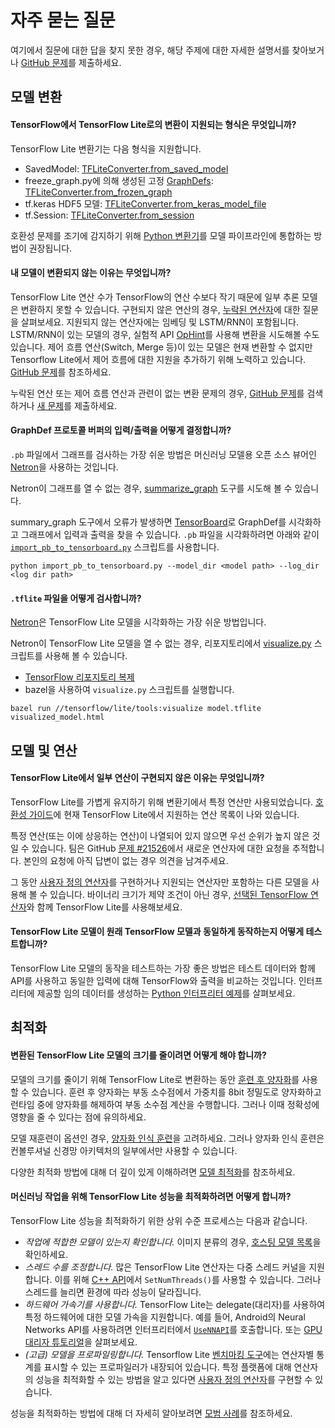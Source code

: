 # 자주 묻는 질문

여기에서 질문에 대한 답을 찾지 못한 경우, 해당 주제에 대한 자세한 설명서를 찾아보거나 [GitHub 문제](https://github.com/tensorflow/tensorflow/issues)를 제출하세요.

## 모델 변환

#### TensorFlow에서 TensorFlow Lite로의 변환이 지원되는 형식은 무엇입니까?

TensorFlow Lite 변환기는 다음 형식을 지원합니다.

- SavedModel: [TFLiteConverter.from_saved_model](../convert/python_api.md#exporting_a_savedmodel_)
- freeze_graph.py에 의해 생성된 고정 [GraphDefs](https://github.com/tensorflow/tensorflow/blob/master/tensorflow/python/tools/freeze_graph.py): [TFLiteConverter.from_frozen_graph](../convert/python_api.md#exporting_a_graphdef_from_file_)
- tf.keras HDF5 모델: [TFLiteConverter.from_keras_model_file](../convert/python_api.md#exporting_a_tfkeras_file_)
- tf.Session: [TFLiteConverter.from_session](../convert/python_api.md#exporting_a_graphdef_from_tfsession_)

호환성 문제를 조기에 감지하기 위해 [Python 변환기](../convert/python_api.md)를 모델 파이프라인에 통합하는 방법이 권장됩니다.

#### 내 모델이 변환되지 않는 이유는 무엇입니까?

TensorFlow Lite 연산 수가 TensorFlow의 연산 수보다 작기 때문에 일부 추론 모델은 변환하지 못할 수 있습니다. 구현되지 않은 연산의 경우, [누락된 연산자](faq.md#why-are-some-operations-not-implemented-in-tensorflow-lite)에 대한 질문을 살펴보세요. 지원되지 않는 연산자에는 임베딩 및 LSTM/RNN이 포함됩니다. LSTM/RNN이 있는 모델의 경우, 실험적 API [OpHint](https://www.tensorflow.org/api_docs/python/tf/lite/OpHint)를 사용해 변환을 시도해볼 수도 있습니다. 제어 흐름 연산(Switch, Merge 등)이 있는 모델은 현재 변환할 수 없지만 Tensorflow Lite에서 제어 흐름에 대한 지원을 추가하기 위해 노력하고 있습니다. [GitHub 문제](https://github.com/tensorflow/tensorflow/issues/28485)를 참조하세요.

누락된 연산 또는 제어 흐름 연산과 관련이 없는 변환 문제의 경우, [GitHub 문제](https://github.com/tensorflow/tensorflow/issues?q=label%3Acomp%3Alite+)를 검색하거나 [새 문제](https://github.com/tensorflow/tensorflow/issues)를 제출하세요.

#### GraphDef 프로토콜 버퍼의 입력/출력을 어떻게 결정합니까?

`.pb` 파일에서 그래프를 검사하는 가장 쉬운 방법은 머신러닝 모델용 오픈 소스 뷰어인 [Netron](https://github.com/lutzroeder/netron)을 사용하는 것입니다.

Netron이 그래프를 열 수 없는 경우, [summarize_graph](https://github.com/tensorflow/tensorflow/blob/master/tensorflow/tools/graph_transforms/README.md#inspecting-graphs) 도구를 시도해 볼 수 있습니다.

summary_graph 도구에서 오류가 발생하면 [TensorBoard](https://www.tensorflow.org/guide/summaries_and_tensorboard)로 GraphDef를 시각화하고 그래프에서 입력과 출력을 찾을 수 있습니다. `.pb` 파일을 시각화하려면 아래와 같이 [`import_pb_to_tensorboard.py`](https://github.com/tensorflow/tensorflow/blob/master/tensorflow/python/tools/import_pb_to_tensorboard.py) 스크립트를 사용합니다.

```shell
python import_pb_to_tensorboard.py --model_dir <model path> --log_dir <log dir path>
```

#### `.tflite` 파일을 어떻게 검사합니까?

[Netron](https://github.com/lutzroeder/netron)은 TensorFlow Lite 모델을 시각화하는 가장 쉬운 방법입니다.

Netron이 TensorFlow Lite 모델을 열 수 없는 경우, 리포지토리에서 [visualize.py](https://github.com/tensorflow/tensorflow/blob/master/tensorflow/lite/tools/visualize.py) 스크립트를 사용해 볼 수 있습니다.

- [TensorFlow 리포지토리 복제](https://www.tensorflow.org/install/source)
- bazel을 사용하여 `visualize.py` 스크립트를 실행합니다.

```shell
bazel run //tensorflow/lite/tools:visualize model.tflite visualized_model.html
```

## 모델 및 연산

#### TensorFlow Lite에서 일부 연산이 구현되지 않은 이유는 무엇입니까?

TensorFlow Lite를 가볍게 유지하기 위해 변환기에서 특정 연산만 사용되었습니다. [호환성 가이드](ops_compatibility.md)에 현재 TensorFlow Lite에서 지원하는 연산 목록이 나와 있습니다.

특정 연산(또는 이에 상응하는 연산)이 나열되어 있지 않으면 우선 순위가 높지 않은 것일 수 있습니다. 팀은 GitHub [문제 #21526](https://github.com/tensorflow/tensorflow/issues/21526)에서 새로운 연산자에 대한 요청을 추적합니다. 본인의 요청에 아직 답변이 없는 경우 의견을 남겨주세요.

그 동안 [사용자 정의 연산자](ops_custom.md)를 구현하거나 지원되는 연산자만 포함하는 다른 모델을 사용해 볼 수 있습니다. 바이너리 크기가 제약 조건이 아닌 경우, [선택된 TensorFlow 연산자](ops_select.md)와 함께 TensorFlow Lite를 사용해보세요.

#### TensorFlow Lite 모델이 원래 TensorFlow 모델과 동일하게 동작하는지 어떻게 테스트합니까?

TensorFlow Lite 모델의 동작을 테스트하는 가장 좋은 방법은 테스트 데이터와 함께 API를 사용하고 동일한 입력에 대해 TensorFlow와 출력을 비교하는 것입니다. 인터프리터에 제공할 임의 데이터를 생성하는 [Python 인터프리터 예제](../convert/python_api.md)를 살펴보세요.

## 최적화

#### 변환된 TensorFlow Lite 모델의 크기를 줄이려면 어떻게 해야 합니까?

모델의 크기를 줄이기 위해 TensorFlow Lite로 변환하는 동안 [훈련 후 양자화](../performance/post_training_quantization.md)를 사용할 수 있습니다. 훈련 후 양자화는 부동 소수점에서 가중치를 8bit 정밀도로 양자화하고 런타임 중에 양자화를 해제하여 부동 소수점 계산을 수행합니다. 그러나 이때 정확성에 영향을 줄 수 있다는 점에 유의하세요.

모델 재훈련이 옵션인 경우, [양자화 인식 훈련](https://github.com/tensorflow/tensorflow/tree/r1.13/tensorflow/contrib/quantize)을 고려하세요. 그러나 양자화 인식 훈련은 컨볼루셔널 신경망 아키텍처의 일부에서만 사용할 수 있습니다.

다양한 최적화 방법에 대해 더 깊이 있게 이해하려면 [모델 최적화](../performance/model_optimization.md)를 참조하세요.

#### 머신러닝 작업을 위해 TensorFlow Lite 성능을 최적화하려면 어떻게 합니까?

TensorFlow Lite 성능을 최적화하기 위한 상위 수준 프로세스는 다음과 같습니다.

- *작업에 적합한 모델이 있는지 확인합니다.* 이미지 분류의 경우, [호스팅 모델 목록](hosted_models.md)을 확인하세요.
- *스레드 수를 조정합니다.* 많은 TensorFlow Lite 연산자는 다중 스레드 커널을 지원합니다. 이를 위해 [C++ API](https://github.com/tensorflow/tensorflow/blob/master/tensorflow/lite/interpreter.h#L345)에서 `SetNumThreads()`를 사용할 수 있습니다. 그러나 스레드를 늘리면 환경에 따라 성능이 달라집니다.
- *하드웨어 가속기를 사용합니다.* TensorFlow Lite는 delegate(대리자)를 사용하여 특정 하드웨어에 대한 모델 가속을 지원합니다. 예를 들어, Android의 Neural Networks API를 사용하려면 인터프리터에서 [`UseNNAPI`](https://github.com/tensorflow/tensorflow/blob/master/tensorflow/lite/interpreter.h#L343)를 호출합니다. 또는 [GPU 대리자 튜토리얼](../performance/gpu.md)을 살펴보세요.
- *(고급) 모델을 프로파일링합니다.* Tensorflow Lite [벤치마킹 도구](https://github.com/tensorflow/tensorflow/tree/master/tensorflow/lite/tools/benchmark)에는 연산자별 통계를 표시할 수 있는 프로파일러가 내장되어 있습니다. 특정 플랫폼에 대해 연산자의 성능을 최적화할 수 있는 방법을 알고 있다면 [사용자 정의 연산자](ops_custom.md)를 구현할 수 있습니다.

성능을 최적화하는 방법에 대해 더 자세히 알아보려면 [모범 사례](../performance/best_practices.md)를 참조하세요.

